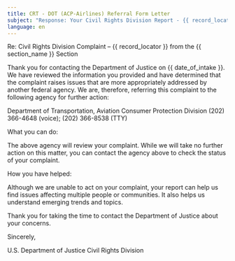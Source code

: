 ```yaml
---
title: CRT - DOT (ACP-Airlines) Referral Form Letter
subject: "Response: Your Civil Rights Division Report - {{ record_locator }} from the {{ section_name }} Section"
language: en
---
```

Re:		Civil Rights Division Complaint – {{ record_locator }} from the {{ section_name }} Section

Thank you for contacting the Department of Justice on {{ date_of_intake }}.  We have reviewed the information you provided and have determined that the complaint raises issues that are more appropriately addressed by another federal agency.  We are, therefore, referring this complaint to the following agency for further action:

Department of Transportation, Aviation Consumer Protection Division
(202) 366-4648 (voice); (202) 366-8538 (TTY)

What you can do:

The above agency will review your complaint.  While we will take no further action on this matter, you can contact the agency above to check the status of your complaint.

How you have helped:

Although we are unable to act on your complaint, your report can help us find issues affecting multiple people or communities. It also helps us understand emerging trends and topics.

Thank you for taking the time to contact the Department of Justice about your concerns.

Sincerely,


U.S. Department of Justice
Civil Rights Division
